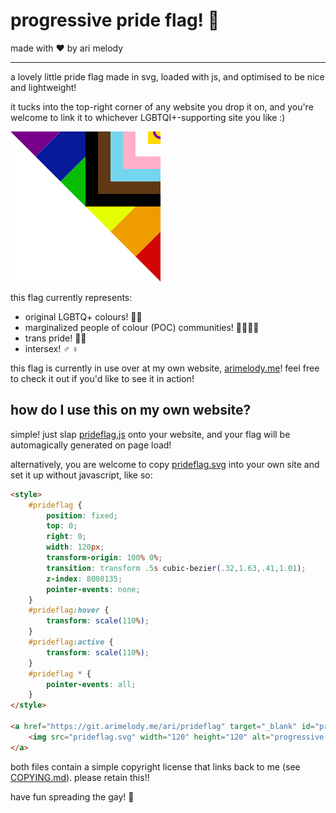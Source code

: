 # progressive pride flag! 🌈
made with ❤ by ari melody

---

a lovely little pride flag made in svg, loaded with js, and optimised to be
nice and lightweight!

it tucks into the top-right corner of any website you drop it on, and you're
welcome to link it to whichever LGBTQI+-supporting site you like :)

![progressive pride flag](prideflag.svg)

this flag currently represents:

- original LGBTQ+ colours! 🏳️‍🌈
- marginalized people of colour (POC) communities! 🧑🏾🧔🏿
- trans pride! 🏳️‍⚧️
- intersex! ♂️ ♀️

this flag is currently in use over at my own website, [arimelody.me](https://arimelody.me)!
feel free to check it out if you'd like to see it in action!

## how do I use this on my own website?

simple! just slap [prideflag.js](prideflag.js) onto your website, and your flag
will be automagically generated on page load!

alternatively, you are welcome to copy [prideflag.svg](prideflag.svg)
into your own site and set it up without javascript, like so:

```html
<style>
    #prideflag {
        position: fixed;
        top: 0;
        right: 0;
        width: 120px;
        transform-origin: 100% 0%;
        transition: transform .5s cubic-bezier(.32,1.63,.41,1.01);
        z-index: 8008135;
        pointer-events: none;
    }
    #prideflag:hover {
        transform: scale(110%);
    }
    #prideflag:active {
        transform: scale(110%);
    }
    #prideflag * {
        pointer-events: all;
    }
</style>

<a href="https://git.arimelody.me/ari/prideflag" target="_blank" id="prideflag">
    <img src="prideflag.svg" width="120" height="120" alt="progressive pride flag">
</a>
```

both files contain a simple copyright license that links back to me (see [COPYING.md](COPYING.md)).
please retain this!!

have fun spreading the gay! 🌈
